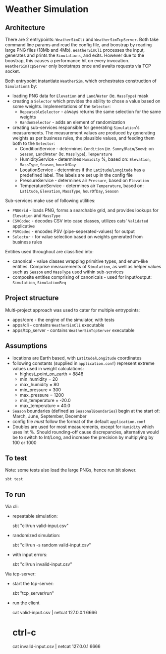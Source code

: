 Weather Simulation
==================

Architecture
------------

There are 2 entrypoints: `WeatherSimCli` and `WeatherSimTcpServer`. Both take command line params and read the config file, and boostrap by reading large PNG files (18Mb and 4Mb). `WeatherSimCli` processes the input, generates and prints the `Simulations`, and exits. However due to the boostrap, this causes a performance hit on every invocation. `WeatherSimTcpServer` only bootstraps once and awaits requests via TCP socket.

Both entrypoint instantiate `WeatherSim`, which orchestrates construction of `Simulation`s by:

* loading PNG data for `Elevation` and `Land`/`Water` (ie. `MassType`) mask
* creating a `Selector` which provides the ability to chose a value based on some weights. Implementations of the `Selector`:
  * `RepeatableSelector` - always returns the same selection for the same weights
  * `RandomSelector` - adds an element of randomization 
* creating sub-services responsible for generating `Simulation`'s measurements. The measurement values are produced by generating weights as per business rules, the plausible values, and feeding them both to the `Selector`:
  * ConditionService - determines `Condition` (ie. `Sunny`/`Rain`/`Snow`): on `Season`, `Land`/`Water` (ie. `MassType`), `Temperature` 
  * HumidityService - determines `Humidity` %, based on: `Elevation`, `MassType`, `Season`, `hourOfDay`
  * LocationService - determines if the `Latitude`/`Longitude` has a predefined label. The labels are set up in the config file
  * PressureService - determines air `Pressure`, based on `Elevation`
  * TemperatureService - determines air `Temperature`, based on: `Latitude`, `Elevation`, `MassType`, `hourOfDay`, `Season`

Sub-services make use of following utilities:

* `PNGGrid` - loads PNG, forms a searchable grid, and provides lookups for `Elevation` and `MassType`
* `CSVCodec` - decodes CSV into case classes, utilizes cats' `Validated` applicative
* `PSVCodec` - encodes PSV (pipe-seperated-values) for output
* `Selector` - for value selection based on weights generated from business rules

Entities used throughout are classified into:

* canonical - value classes wrapping primitive types, and enum-like entities. Comprise measurements of `Simulation`, as well as helper values such as `Season` and `MassType` used within sub-services
* composite entities comprising of canonicals - used for input/output: `Simulation`, `SimulationReq`


Project structure
-----------------

Multi-project approach was used to cater for multiple entrypoints:

* apps/core - the engine of the simulator, with tests
* apps/cli - contains `WeatherSimCli` executable
* apps/tcp_server - contains `WeatherSimTcpServer` executable


Assumptions
-----------

* locations are Earth based, with `Latitude`/`Longitude` coordinates
* following constants (supplied in `application.conf`) represent extreme values used in weight calculations:
  * highest_point_on_earth = 8848
  * min_humidity = 20
  * max_humidity = 80
  * min_pressure = 300
  * max_pressure = 1200
  * min_temperature = -20.0
  * max_temperature = 40.0
* `Season` boundaries (defined as `SeasonalBoundaries`) begin at the start of: March, June, September, December
* config file *must* follow the format of the default `application.conf`
* Doubles are used for most measurements, except for `Humidity` which uses Int %. Should rounding-off cause discrepancies, alternative would be to switch to Int/Long, and increase the precision by multiplying by 100 or 1000 


To test
-------

Note: some tests also load the large PNGs, hence run bit slower. 

    sbt test

To run
------

Via cli:

* repeatable simulation:

    sbt "cli/run valid-input.csv"
    
* randomized simulation:

    sbt "cli/run -s random valid-input.csv"
    
* with input errors:

    sbt "cli/run invalid-input.csv"


Via tcp-server:

* start the tcp-server:

    sbt "tcp_server/run"
    
* run the client
    
    cat valid-input.csv | netcat 127.0.0.1 6666
    # ctrl-c
    cat invalid-input.csv | netcat 127.0.0.1 6666
